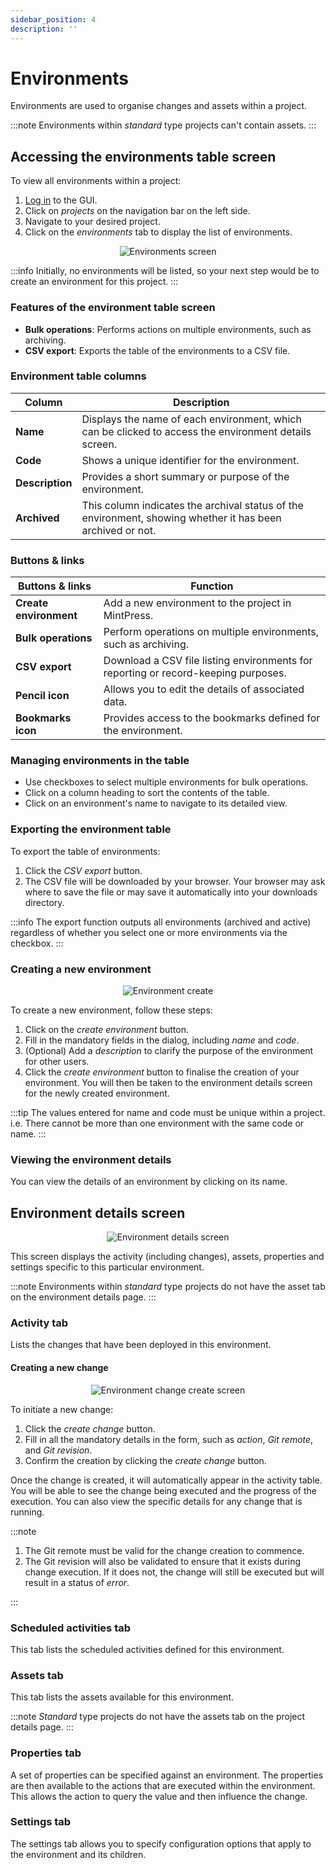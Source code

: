 ```yaml
---
sidebar_position: 4
description: ''
---
```


# Environments

Environments are used to organise changes and assets within a project.

:::note
Environments within _standard_ type projects can't contain assets.
:::

## Accessing the environments table screen

To view all environments within a project:

1. [Log in](/docs/ui/login.md) to the GUI.
2. Click on _projects_ on the navigation bar on the left side.
3. Navigate to your desired project.
4. Click on the _environments_ tab to display the list of environments.

<p align='center'>
  <img alt='Environments screen' src={require('!url-loader!./environments.png').default} className='image-border'/>
</p>

:::info
Initially, no environments will be listed, so your next step would be to create an environment for this project.
:::

### Features of the environment table screen

- **Bulk operations**: Performs actions on multiple environments, such as archiving.
- **CSV export**: Exports the table of the environments to a CSV file.

### Environment table columns

| Column          | Description                                                                                                |
|-----------------|------------------------------------------------------------------------------------------------------------|
| **Name**        | Displays the name of each environment, which can be clicked to access the environment details screen.      |
| **Code**        | Shows a unique identifier for the environment.                                                             |
| **Description** | Provides a short summary or purpose of the environment.                                                    |
| **Archived**    | This column indicates the archival status of the environment, showing whether it has been archived or not. |

### Buttons & links

| Buttons & links        | Function                                                                           |
|------------------------|------------------------------------------------------------------------------------|
| **Create environment** | Add a new environment to the project in MintPress.                                 |
| **Bulk operations**    | Perform operations on multiple environments, such as archiving.                    |
| **CSV export**         | Download a CSV file listing environments for reporting or record-keeping purposes. |
| **Pencil icon**        | Allows you to edit the details of associated data.                                 |
| **Bookmarks icon**     | Provides access to the bookmarks defined for the environment.                      |

### Managing environments in the table

- Use checkboxes to select multiple environments for bulk operations.
- Click on a column heading to sort the contents of the table.
- Click on an environment's name to navigate to its detailed view.

### Exporting the environment table

To export the table of environments:

1. Click the _CSV export_ button.
2. The CSV file will be downloaded by your browser. Your browser may ask where to save the file or may save it automatically into your downloads directory.

:::info
The export function outputs all environments (archived and active) regardless of whether you select one or more environments via the checkbox.
:::

### Creating a new environment

<p align='center'>
  <img alt='Environment create' src={require('!url-loader!./environment-create.png').default} className='image-border'/>
</p>

To create a new environment, follow these steps:

1. Click on the _create environment_ button.
2. Fill in the mandatory fields in the dialog, including _name_ and _code_.
3. (Optional) Add a _description_ to clarify the purpose of the environment for other users.
4. Click the _create environment_ button to finalise the creation of your environment. You will then be taken to the environment details screen for the newly created environment.

:::tip
The values entered for name and code must be unique within a project. i.e. There cannot be more than one environment with the same code or name.
:::

### Viewing the environment details

You can view the details of an environment by clicking on its name.

## Environment details screen

<p align='center'>
  <img alt='Environment details screen' src={require('!url-loader!./environment-details.png').default} className='image-border'/>
</p>

This screen displays the activity (including changes), assets, properties and settings specific to this particular environment.

:::note
Environments within _standard_ type projects do not have the asset tab on the environment details page.
:::

### Activity tab

Lists the changes that have been deployed in this environment.

#### Creating a new change

<p align='center'>
  <img alt='Environment change create screen' src={require('!url-loader!./environment-change-create.png').default} className='image-border'/>
</p>

To initiate a new change:

1. Click the _create change_ button.
2. Fill in all the mandatory details in the form, such as _action_, _Git remote_, and _Git revision_.
3. Confirm the creation by clicking the _create change_ button.

Once the change is created, it will automatically appear in the activity table. You will be able to see the change being executed and the progress of the execution. You can also view the specific details for any change that is running.

:::note

1. The Git remote must be valid for the change creation to commence.
2. The Git revision will also be validated to ensure that it exists during change execution. If it does not, the change will still be executed but will result in a status of _error_.

:::

### Scheduled activities tab

This tab lists the scheduled activities defined for this environment.

### Assets tab

This tab lists the assets available for this environment.

:::note
_Standard_ type projects do not have the assets tab on the project details page.
:::

### Properties tab

A set of properties can be specified against an environment. The properties are then available to the actions that are executed within the environment. This allows the action to query the value and then influence the change.

### Settings tab

The settings tab allows you to specify configuration options that apply to the environment and its children.
